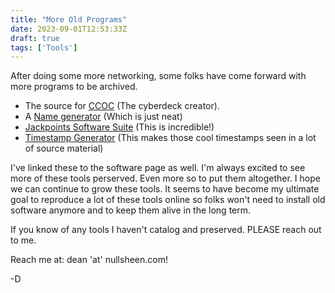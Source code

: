 ```yaml
---
title: "More Old Programs"
date: 2023-09-01T12:53:33Z
draft: true
tags: ['Tools']
---
```


After doing some more networking, some folks have come forward with more programs to be archived. 

* The source for [CCOC](/files/ccoc-161.zip) (The cyberdeck creator). 
* A [Name generator](/files/GameName.7z) (Which is just neat)
* [Jackpoints Software Suite](Jackpoint_Beta2_Redux_Setup.zip) (This is incredible!)
* [Timestamp Generator](/files/Timestamps.zip) (This makes those cool timestamps seen in a lot of source material)

I've linked these to the software page as well. I'm always excited to see more of these tools perserved. Even more so to put them altogether. I hope we can continue to grow these tools. It seems to have become my ultimate goal to reproduce a lot of these tools online so folks won't need to install old software anymore and to keep them alive in the long term.

If you know of any tools I haven't catalog and preserved. PLEASE reach out to me. 

Reach me at: dean 'at' nullsheen.com!

-D
